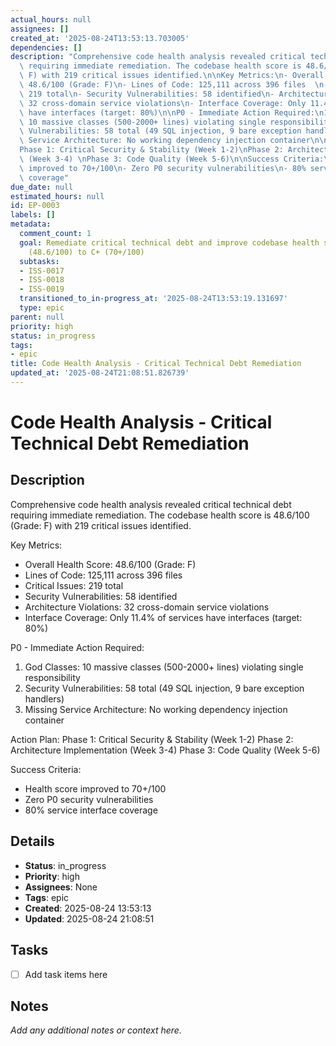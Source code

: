 ```yaml
---
actual_hours: null
assignees: []
created_at: '2025-08-24T13:53:13.703005'
dependencies: []
description: "Comprehensive code health analysis revealed critical technical debt\
  \ requiring immediate remediation. The codebase health score is 48.6/100 (Grade:\
  \ F) with 219 critical issues identified.\n\nKey Metrics:\n- Overall Health Score:\
  \ 48.6/100 (Grade: F)\n- Lines of Code: 125,111 across 396 files  \n- Critical Issues:\
  \ 219 total\n- Security Vulnerabilities: 58 identified\n- Architecture Violations:\
  \ 32 cross-domain service violations\n- Interface Coverage: Only 11.4% of services\
  \ have interfaces (target: 80%)\n\nP0 - Immediate Action Required:\n1. God Classes:\
  \ 10 massive classes (500-2000+ lines) violating single responsibility\n2. Security\
  \ Vulnerabilities: 58 total (49 SQL injection, 9 bare exception handlers)\n3. Missing\
  \ Service Architecture: No working dependency injection container\n\nAction Plan:\n\
  Phase 1: Critical Security & Stability (Week 1-2)\nPhase 2: Architecture Implementation\
  \ (Week 3-4) \nPhase 3: Code Quality (Week 5-6)\n\nSuccess Criteria:\n- Health score\
  \ improved to 70+/100\n- Zero P0 security vulnerabilities\n- 80% service interface\
  \ coverage"
due_date: null
estimated_hours: null
id: EP-0003
labels: []
metadata:
  comment_count: 1
  goal: Remediate critical technical debt and improve codebase health score from F
    (48.6/100) to C+ (70+/100)
  subtasks:
  - ISS-0017
  - ISS-0018
  - ISS-0019
  transitioned_to_in-progress_at: '2025-08-24T13:53:19.131697'
  type: epic
parent: null
priority: high
status: in_progress
tags:
- epic
title: Code Health Analysis - Critical Technical Debt Remediation
updated_at: '2025-08-24T21:08:51.826739'
---
```


# Code Health Analysis - Critical Technical Debt Remediation

## Description
Comprehensive code health analysis revealed critical technical debt requiring immediate remediation. The codebase health score is 48.6/100 (Grade: F) with 219 critical issues identified.

Key Metrics:
- Overall Health Score: 48.6/100 (Grade: F)
- Lines of Code: 125,111 across 396 files  
- Critical Issues: 219 total
- Security Vulnerabilities: 58 identified
- Architecture Violations: 32 cross-domain service violations
- Interface Coverage: Only 11.4% of services have interfaces (target: 80%)

P0 - Immediate Action Required:
1. God Classes: 10 massive classes (500-2000+ lines) violating single responsibility
2. Security Vulnerabilities: 58 total (49 SQL injection, 9 bare exception handlers)
3. Missing Service Architecture: No working dependency injection container

Action Plan:
Phase 1: Critical Security & Stability (Week 1-2)
Phase 2: Architecture Implementation (Week 3-4) 
Phase 3: Code Quality (Week 5-6)

Success Criteria:
- Health score improved to 70+/100
- Zero P0 security vulnerabilities
- 80% service interface coverage

## Details
- **Status**: in_progress
- **Priority**: high
- **Assignees**: None
- **Tags**: epic
- **Created**: 2025-08-24 13:53:13
- **Updated**: 2025-08-24 21:08:51

## Tasks
- [ ] Add task items here

## Notes
_Add any additional notes or context here._
